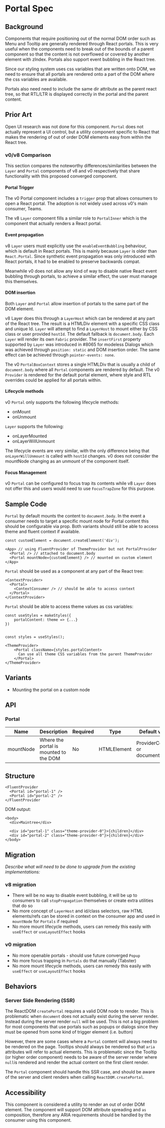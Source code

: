 # Portal Spec

## Background

Components that require positioning out of the normal DOM order such as Menu and Tooltip are generally rendered through React portals. This is very useful when the components need to break out of the bounds of a parent component so that the content is not overflowed or covered by another element with zIndex. Portals also support event bubbling in the React tree.

Since our styling system uses css variables that are written onto DOM, we need to ensure that all portals are rendered onto a part of the DOM where the css variables are available.

Portals also need need to include the same dir attribute as the parent react tree, so that RTL/LTR is displayed correctly in the portal and the parent content.

## Prior Art

Open UI research was not done for this component. `Portal` does not actually represent a UI control, but a utility component specific to React that makes the rendering of out of order DOM elements easy from within the React tree.

### v0/v8 Comparison

This section compares the noteworthy differences/similarities between the `Layer` and `Portal` components of v8 and v0 respectively that share functionality with this proposed converged component.

#### Portal Trigger

The v0 Portal component includes a `trigger` prop that allows consumers to open a React portal. The adoption is not widely used across v0's main consumer, Teams.

The v8 `Layer` component fills a similar role to `PortalInner` which is the component that actually renders a React portal.

#### Event propagation

v8 `Layer` users must explicitly use the `enableEventBubbling` behaviour, which is default in React portals. This is mainly because `Layer` is older than `React.Portal`. Since synthetic event propagation was only introduced with React portals, it had to be enabled to preserve backwards compat.

Meanwhile v0 does not allow any kind of way to disable native React event bubbling through portals, to achieve a similar effect, the user must manage this themselves.

#### DOM insertion

Both `Layer` and `Portal` allow insertion of portals to the same part of the DOM element.

v8 Layer does this through a `LayerHost` which can be rendered at any part of the React tree. The result is a HTMLDiv element with a specific CSS class and unique Id. `Layer` will attempt to find a `LayerHost` to mount either by CSS class or user provided `hostId`. The default fallback is `document.body`. Each `Layer` will render its own `Fabric` provider. The `insertFirst` property supported by `Layer` was introduced in #8065 for modeless Dialogs which was achieved through `position: static` and DOM insertion order. The same effect can be achieved through `pointer-events: none`.

The v0 `PortalBoxContext` stores a single HTMLDiv that is usually a child of `document.body` where all `Portal` components are rendered by default. The v0 `Provider` is rendered for the default portal element, where style and RTL overrides could be applied for all portals within.

#### Lifecycle methods

v0 `Portal` only supports the following lifecycle methods:

- onMount
- onUnmount

`Layer` supports the following:

- onLayerMounted
- onLayerWillUnmount

The lifecycle events are very similar, with the only difference being that `onLayerWillUnmount` is called with `hostId` changes. v0 does not consider the mountNode changing as an unmount of the component itself.

#### Focus Management

v0 `Portal` can be configured to focus trap its contents while v8 `Layer` does not offer this and users would need to use `FocusTrapZone` for this purpose.

## Sample Code

`Portal` by default mounts the content to `document.body`. In the event a consumer needs to target a specific mount node for Portal content this should be configurable via prop. Both variants should still be able to access theme and fluent context if available.

```
const customElement = document.createElement('div');

<App> // using FluentProvider of ThemeProvider but not PortalProvider
  <Portal /> // attached to document.body
  <Portal mountNode={customElement} /> // mounted on custom element
</App>
```

`Portal` should be used as a component at any part of the React tree:

```tsx
<ContextProvider>
  <Portal>
    <ContextConsumer /> // should be able to access context
  </Portal>
</ContextProvider>
```

`Portal` should be able to access theme values as css variables:

```tsx
const useStyles = makeStyles({
    portalContent: theme => {...}
})


const styles = useStyles();

<ThemeProvider>
    <Portal className={styles.portalContent>
      Can use all theme CSS variables from the parent ThemeProvider
    </Portal>
</ThemeProvider>
```

## Variants

- Mounting the portal on a custom node

## API

### Portal

| Name                 | Description                                                   | Required | Type              | Default value                    |
| -------------------- | ------------------------------------------------------------- | -------- | ----------------- | -------------------------------- |
| mountNode            | Where the portal is mounted to the DOM                        | No       | HTMLElement       | ProviderContext or document.body |


## Structure

```
<FluentProvider
  <Portal id="portal-1" />
  <Portal id="portal-2" />
</FluentProvider
```

DOM output:
```tsx
<body>
  <div>Maintree</div>

  <div id="portal-1" class="theme-provider-0"}>{children}</div>
  <div id="portal-2" class="theme-provider-0"}>{children}</div>
</body>
```

## Migration

_Describe what will need to be done to upgrade from the existing implementations:_

### v8 migration

- There will be no way to disable event bubbling, it will be up to consumers to call `stopPropagation` themselves or create extra utilities that do so
- No more concept of `LayerHost` and id/class selectors, raw HTML elements/refs can be stored in context on the consumer app and used in `mountNode` for `Portals` if required
- No more mount lifecycle methods, users can remedy this easily with `useEffect` or `useLayoutEffect` hooks

### v0 migration

- No more openable portals - should use future converged `Popup`
- No more focus trapping in `Portals` do that manually (Tabster)
- No more mount lifecycle methods, users can remedy this easily with `useEffect` or `useLayoutEffect` hooks

## Behaviors

### Server Side Rendering (SSR)

The ReactDOM `createPortal` requires a valid DOM node to render. This is problematic when `document` does not actually exist during the server render. Instead during the server render `null` will be used. This is not a big problem for most components that use portals such as popups or dialogs since they must be opened from some kind of trigger element (i.e. button)

However, there are some cases where a `Portal` content will always need to be rendered on the page. Tooltips should always be rendered so that `aria` attributes will refer to actual elements. This is problematic since the Tooltip (or higher order component) needs to be aware of the server render where `null`is rendered and render the actual content on the first client render.

The `Portal` component should handle this SSR case, and should be aware of the server and client renders when calling `ReactDOM.createPortal`.

## Accessibility

This component is considered a utility to render an out of order DOM element. The component will support DOM attribute spreading and `as` composition, therefore any ARIA requirements should be handled by the consumer using this component.
